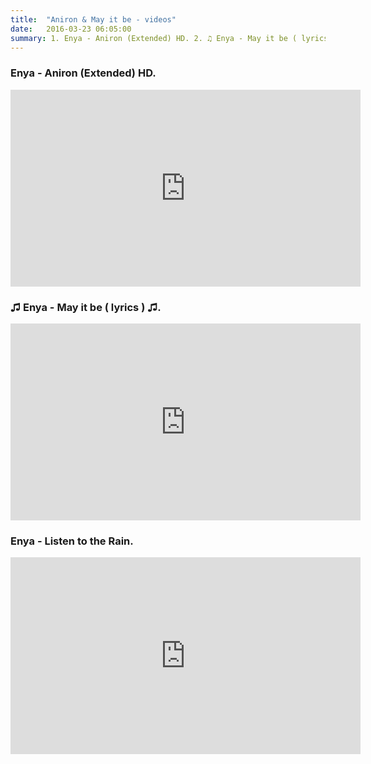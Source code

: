 ```yaml
---
title:  "Aniron & May it be - videos"
date:   2016-03-23 06:05:00
summary: 1. Enya - Aniron (Extended) HD. 2. ♫ Enya - May it be ( lyrics ) ♫. 3. Enya - Listen to the Rain.
---
```


### Enya - Aniron (Extended) HD.

<iframe width="560" height="315" src="https://www.youtube.com/embed/iMyo8I8AKmY" frameborder="0" allowfullscreen></iframe>

### ♫ Enya - May it be ( lyrics ) ♫.

<iframe width="560" height="315" src="https://www.youtube.com/embed/_8u4VLk0iTI" frameborder="0" allowfullscreen></iframe>

### Enya - Listen to the Rain.

<iframe width="560" height="315" src="https://www.youtube.com/embed/B0XoTn-JqLA" frameborder="0" allowfullscreen></iframe>

